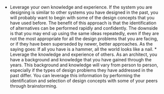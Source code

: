 *  Leverage your own knowledge and experience. If the system you are designing is similar to other systems you have designed in the past, you will probably want to begin with some of the design concepts that you have used before. The benefit of this approach is that the identification of alternatives can be performed rapidly and confidently. The downside is that you may end up using the same ideas repeatedly, even if they are not the most appropriate for all the design problems that you are facing, or if they have been superseded by newer, better approaches. As the saying goes: If all you have is a hammer, all the world looks like a nail. *  Leverage the knowledge and experience of others. As an architect, you have a background and knowledge that you have gained through the years. This background and knowledge will vary from person to person, especially if the types of design problems they have addressed in the past differ. You can leverage this information by performing the identification and selection of design concepts with some of your peers through brainstorming.